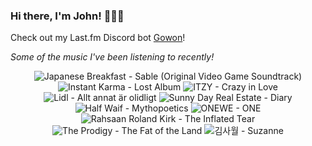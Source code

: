 ### Hi there, I'm John! 🏄🏻‍♂️

Check out my Last.fm Discord bot [Gowon](http://gowon.ca)!

_Some of the music I've been listening to recently!_


<!-- lastfm -->
<p align="center"><img src="https://lastfm.freetls.fastly.net/i/u/64s/5b25d5a743ba0e01e8f619d0d3a02005.jpg" title="Japanese Breakfast - Sable (Original Video Game Soundtrack)"> <img src="https://lastfm.freetls.fastly.net/i/u/64s/8698c1819587f40444c0048930fbe9ce.jpg" title="Instant Karma - Lost Album"> <img src="https://lastfm.freetls.fastly.net/i/u/64s/8f5d3a77d7dcd5b5354b5b860ae2ed9c.gif" title="ITZY - Crazy in Love"> <img src="https://lastfm.freetls.fastly.net/i/u/64s/d3a87cb3e103f7eade4210413edfcd19.jpg" title="Lidl - Allt annat är olidligt"> <img src="https://lastfm.freetls.fastly.net/i/u/64s/538408f6acf94ef1ba652aa5a685e7f3.png" title="Sunny Day Real Estate - Diary"> <img src="https://lastfm.freetls.fastly.net/i/u/64s/daa2c56caba94cc02225cead486a4054.jpg" title="Half Waif - Mythopoetics"> <img src="https://lastfm.freetls.fastly.net/i/u/64s/e6ad06830c502720c6700b4fc7b926a8.jpg" title="ONEWE - ONE"> <img src="https://lastfm.freetls.fastly.net/i/u/64s/a6f9fa6469e24e0aced983cf84388091.png" title="Rahsaan Roland Kirk - The Inflated Tear"> <img src="https://lastfm.freetls.fastly.net/i/u/64s/a701147934594475c460612e9639cd06.png" title="The Prodigy - The Fat of the Land"> <img src="https://lastfm.freetls.fastly.net/i/u/64s/6444e134538b1d0cb35fcab8a932255f.jpg" title="김사월 - Suzanne"> </p>
